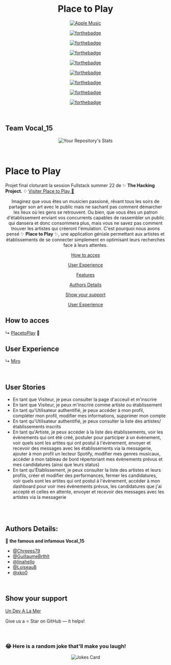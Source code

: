 <div align="center">

# Place to Play
<a href='https://place-to-play.herokuapp.com/' target="_blank"><img alt='Apple Music' src='https://img.shields.io/badge/Place_to Play-100000?style=for-the-badge&logo=Apple Music&logoColor=white&labelColor=000000&color=FA9612'/></a>


[![forthebadge](https://forthebadge.com/images/badges/built-with-love.svg)](https://forthebadge.com)

[![forthebadge](https://forthebadge.com/images/badges/built-by-developers.svg)](https://forthebadge.com)

[![forthebadge](https://forthebadge.com/images/badges/powered-by-coffee.svg)](https://forthebadge.com)

[![forthebadge](https://forthebadge.com/images/badges/made-with-ruby.svg)](https://forthebadge.com)

[![forthebadge](https://forthebadge.com/images/badges/made-with-javascript.svg)](https://forthebadge.com)

[![forthebadge](https://forthebadge.com/images/badges/makes-people-smile.svg)](https://forthebadge.com)

[![forthebadge](https://forthebadge.com/images/badges/certified-snoop-lion.svg)](https://forthebadge.com)

[![forthebadge](https://forthebadge.com/images/badges/for-you.svg)](https://forthebadge.com)

</div>
</br>


## Team Vocal_15

<div align="center">

![Your Repository's Stats](https://contrib.rocks/image?repo=xko0/Fullstack_final_project)
</div>
</br>

# Place to Play

Projet final cloturant la session Fullstack summer 22 de ✨ **The Hacking Project.** ✨
[Visiter Place to Play 🎤](https://place-to-play.herokuapp.com/)

<div align="center">


Imaginez que vous êtes un musicien passioné, rêvant tous les soirs de partager son art avec le public mais ne sachant pas comment démarcher les lieux où les gens se retrouvent. Ou bien, que vous êtes un patron d'établissement enviant vos concurrents capables de rassembler un public qui dansera et donc consommera plus, mais vous ne savez pas comment trouver les artistes qui créeront l'émulation. 
C'est pourquoi nous avons pensé ✨ **Place to Play** ✨, une application géniale permettant aux artistes et établissements de se connecter simplement en optimisant leurs recherches face à leurs attentes.



[How to acces](#How-to-acces)

[User Experience](#User-Experience)

[Features](#features)

[Authors Details](#authors-details)

[Show your support](#show-your-support)

[User Experience](#User-Experience)

</div>


## How to acces

↳ [PlacetoPlay](https://place-to-play.herokuapp.com/) 🎤 


## User Experience

↳ [Miro](https://miro.com/app/board/uXjVPaZVxQc=/?share_link_id=830918286609)


</br>


## User Stories
- En tant que Visiteur, je peux consulter la page d'acceuil et m'inscrire
- En tant que Visiteur, je peux m'inscrire comme artiste ou établissement
- En tant qu'Utilisateur authentifié, je peux accéder à mon profil, compléter mon profil, modifier mes informations, supprimer mon compte
- En tant qu'Utilisateur authentifié, je peux consulter la liste des artistes/établissements inscrits
- En tant qu'Artiste, je peux accéder à la liste des établissements, voir les évènements qui ont été créé, postuler pour participer à un évènement, voir quels sont les artites qui ont postul à l'évènement, envoyer et recevoir des messages avec les établissements via la messagerie, ajouter à mon profil un lecteur Spotify, modifier mes genres musicaux, accéder à mon tableau de bord répertoriant mes évènements prévus et mes candidatures (ainsi que leurs status)
- En tant qu'Établissement, je peux consulter la liste des artistes et leurs profils, créer et modifier des performances, fermer les candidatures, voir quels sont les artites qui ont postul à l'évènement, accéder à mon dashboard pour voir mes évènements prévus, les candidatures que j'ai accepté et celles en attente, envoyer et recevoir des messages avec les artistes via la messagerie


</br>
</br>


## Authors Details:

👤 **the famous and infamous Vocal_15**

- [@Chreees79](https://github.com/Chreees79)
- [@GuillaumeBrthlt](https://github.com/GuillaumeBrthlt)
- [@linahello](https://github.com/linahello)
- [@LoiseauB](https://github.com/LoiseauB)
- [@xko0](https://github.com/xko0) 
</br>


## Show your support

[Un Dev A La Mer](http://www.devalamer.fr/)

Give us a ⭐ Star on GitHub — it helps!

</br>

### 😂 Here is a random joke that'll make you laugh!
<div align="center">

![Jokes Card](https://readme-jokes.vercel.app/api)
</div>
